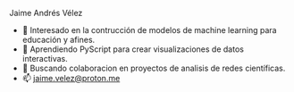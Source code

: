 Jaime Andrés Vélez
- 👀 Interesado en la contrucción de modelos de machine learning para educación y afines.
- 🌱 Aprendiendo PyScript para crear visualizaciones de datos interactivas.
- 💞️ Buscando colaboracion en proyectos de analisis de redes científicas.
- 📫 jaime.velez@proton.me

<!---
Avel1956/Avel1956 is a ✨ special ✨ repository because its `README.md` (this file) appears on your GitHub profile.
You can click the Preview link to take a look at your changes.
--->
